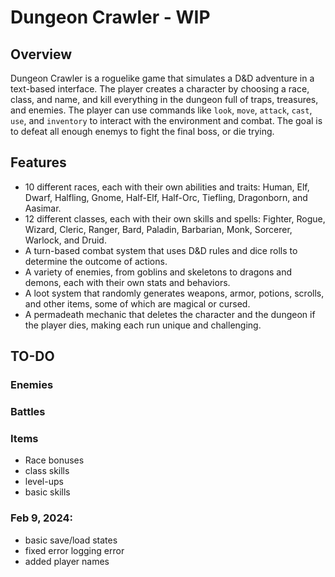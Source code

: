 # Dungeon Crawler - WIP

## Overview
Dungeon Crawler is a roguelike game that simulates a D&D adventure in a text-based interface. The player creates a character by choosing a race, class, and name, and kill everything in the dungeon full of traps, treasures, and enemies. The player can use commands like `look`, `move`, `attack`, `cast`, `use`, and `inventory` to interact with the environment and combat. The goal is to defeat all enough enemys to fight the final boss, or die trying.

## Features
- 10 different races, each with their own abilities and traits: Human, Elf, Dwarf, Halfling, Gnome, Half-Elf, Half-Orc, Tiefling, Dragonborn, and Aasimar.
- 12 different classes, each with their own skills and spells: Fighter, Rogue, Wizard, Cleric, Ranger, Bard, Paladin, Barbarian, Monk, Sorcerer, Warlock, and Druid.
- A turn-based combat system that uses D&D rules and dice rolls to determine the outcome of actions.
- A variety of enemies, from goblins and skeletons to dragons and demons, each with their own stats and behaviors.
- A loot system that randomly generates weapons, armor, potions, scrolls, and other items, some of which are magical or cursed.
- A permadeath mechanic that deletes the character and the dungeon if the player dies, making each run unique and challenging.


## TO-DO

### Enemies
### Battles
### Items

- Race bonuses
- class skills
- level-ups
- basic skills


### Feb 9, 2024:
- basic save/load states
- fixed error logging error
- added player names